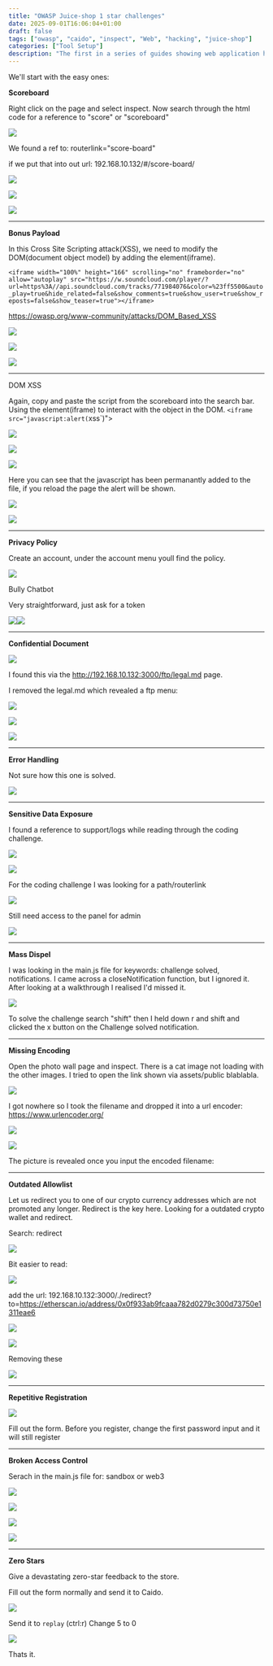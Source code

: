 ```yaml
---
title: "OWASP Juice-shop 1 star challenges"
date: 2025-09-01T16:06:04+01:00
draft: false
tags: ["owasp", "caido", "inspect", "Web", "hacking", "juice-shop"]
categories: ["Tool Setup"]
description: "The first in a series of guides showing web application hacking the OWASP Juice-shop. This is beginner level and shows basic nagivation of sites, files, looking into source code and an introduction to Caido"
---
```


We'll start with the easy ones:

**Scoreboard**

Right click on the page and select inspect. Now search through the html code for a reference to "score" or "scoreboard"

![](Screenshot%202025-09-01%20at%2013.49.09.png)

We found a ref to: routerlink="score-board"

if we put that into out url:
192.168.10.132/#/score-board/

![](Screenshot%202025-09-01%20at%2013.24.20.png)


![](Screenshot%202025-09-01%20at%2018.57.51.png)

![](Screenshot%202025-09-01%20at%2019.18.26.png)

---------------


**Bonus Payload**

In this Cross Site Scripting attack(XSS), we need to modify the DOM(document object model) by adding the element(iframe).

`<iframe width="100%" height="166" scrolling="no" frameborder="no" allow="autoplay" src="https://w.soundcloud.com/player/?url=https%3A//api.soundcloud.com/tracks/771984076&color=%23ff5500&auto_play=true&hide_related=false&show_comments=true&show_user=true&show_reposts=false&show_teaser=true"></iframe>`

https://owasp.org/www-community/attacks/DOM_Based_XSS

![](Screenshot%202025-09-01%20at%2014.12.37.png)

![](Screenshot%202025-09-01%20at%2019.36.00.png)

![](Screenshot%202025-09-01%20at%2019.36.40.png)

----------------


DOM XSS

Again, copy and paste the script from the scoreboard into the search bar. 
Using the element(iframe) to interact with the object in the DOM. 
 `<iframe src="javascript:alert(`xss`)">

![](Screenshot%202025-09-01%20at%2017.40.23.png)

![](Screenshot%202025-09-01%20at%2017.39.21.png)

![](Screenshot%202025-09-01%20at%2017.49.11.png)

Here you can see that the javascript has been permanantly added to the file, if you reload the page the alert will be shown. 


![](Screenshot%202025-09-01%20at%2019.23.20.png)

![](Screenshot%202025-09-01%20at%2019.25.39.png)

----------------


**Privacy Policy**

Create an account, under the account menu youll find the policy.

![](Screenshot%202025-09-01%20at%2018.11.46.png)


Bully Chatbot

Very straightforward, just ask for a token

![](Screenshot%202025-09-01%20at%2018.23.01.png)![](Screenshot%202025-09-01%20at%2018.23.38.png)

----------------


**Confidential Document**


![](Screenshot%202025-09-01%20at%2018.37.29.png)

I found this via the http://192.168.10.132:3000/ftp/legal.md page. 

I removed the legal.md which revealed a ftp menu:

![](Screenshot%202025-09-01%20at%2018.38.38.png)

![](Screenshot%202025-09-01%20at%2019.40.10.png)

![](Screenshot%202025-09-01%20at%2019.42.39.png)

-------------


**Error Handling** 

Not sure how this one is solved. 

![](Screenshot%202025-09-01%20at%2018.40.44.png)

---------------


**Sensitive Data Exposure**


I found a reference to support/logs while reading through the coding challenge. 

![](Screenshot%202025-09-01%20at%2019.37.59.png)

![](Screenshot%202025-09-01%20at%2019.57.05.png)

For the coding challenge I was looking for a path/routerlink

![](Screenshot%202025-09-02%20at%2006.35.56.png)

Still need access to the panel for admin

![](Screenshot%202025-09-02%20at%2006.37.09.png)

----------------


**Mass Dispel**

I was looking in the main.js file for keywords: challenge solved, notifications. I came across a closeNotification function, but I ignored it. After looking at a walkthrough I realised I'd missed it. 

![](Screenshot%202025-09-02%20at%2008.54.42.png)

To solve the challenge search "shift" then I held down r and shift and clicked the x button on the Challenge solved notification. 

-------------------


**Missing Encoding**

Open the photo wall page and inspect. There is a cat image not loading with the other images. I tried to open the link shown via assets/public blablabla. 

![](Screenshot%202025-09-02%20at%2006.55.32.png)

I got nowhere so I took the filename and dropped it into a url encoder:
https://www.urlencoder.org/

![](Screenshot%202025-09-02%20at%2006.58.41.png)

![](Screenshot%202025-09-02%20at%2006.59.34.png)

The picture is revealed once you input the encoded filename: 

-----------------


**Outdated Allowlist**

Let us redirect you to one of our crypto currency addresses which are not promoted any longer.
	Redirect is the key here. Looking for a outdated crypto wallet and redirect. 

Search: redirect 

![](Screenshot%202025-09-02%20at%2008.08.08.png)

Bit easier to read:

![](Screenshot%202025-09-02%20at%2008.13.03.png)

 add the url:
	 192.168.10.132:3000/./redirect?to=https://etherscan.io/address/0x0f933ab9fcaaa782d0279c300d73750e1311eae6

![](Screenshot%202025-09-02%20at%2008.09.38.png)

![](Screenshot%202025-09-02%20at%2008.37.39.png)

Removing these 

![](Screenshot%202025-09-02%20at%2008.38.21.png)

---------


**Repetitive Registration**


![](Screenshot%202025-09-02%20at%2009.32.45.png)

Fill out the form. Before you register, change the first password input and it will still register

--------------


**Broken Access Control** 

Serach in the main.js file for: sandbox or web3

![](Screenshot%202025-09-02%20at%2009.37.23.png)

![](Screenshot%202025-09-02%20at%2009.41.01.png)

![](Screenshot%202025-09-02%20at%2009.42.54.png)

![](Screenshot%202025-09-02%20at%2009.43.44.png)

--------------


**Zero Stars**

Give a devastating zero-star feedback to the store.

Fill out the form normally and send it to Caido.

![](Screenshot%202025-09-02%20at%2012.57.17.png)

Send it to `replay` (ctrl:r) 
	Change 5 to 0

![](Screenshot%202025-09-02%20at%2012.59.37.png)

Thats it. 
